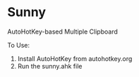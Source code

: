 # Sunny
AutoHotKey-based Multiple Clipboard

To Use:
1. Install AutoHotKey from autohotkey.org
2. Run the sunny.ahk file
